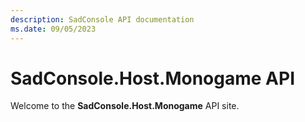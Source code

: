 ```yaml
---
description: SadConsole API documentation
ms.date: 09/05/2023
---
```


# SadConsole.Host.Monogame API

Welcome to the **SadConsole.Host.Monogame** API site.
